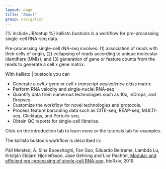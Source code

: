 ```yaml
---
layout: page
title: "About"
group: navigation
---
```


{% include JB/setup %}
kallisto bustools is a workflow for pre-processing single-cell RNA-seq data. 

Pre-processing single-cell rNA-seq involves: (1) association of reads with their cells of origin, (2) collapsing of reads according to unique molecular identifiers (UMIs), and (3) generation of gene or feature counts from the reads to generate a cell x gene matrix.

With kallisto | bustools you can 
* Generate a _cell x gene_ or _cell x transcript equivalence class_ matrix
* Perform RNA velocity and single-nuclei RNA-seq
* Quantify data from numerous technologies such as 10x, inDrops, and Dropseq.
* Customize the workflow for novel technologies and protocols.
* Process feature barcoding data such as CITE-seq, REAP-seq, MULTI-seq, Clicktags, and Perturb-seq.
* Obtain QC reports for single-cell libraries.

Click on the introduction tab to learn more or the tutorials tab for examples.

The kallisto bustools workflow is described in:

Páll Melsted, A. Sina Booeshaghi, Fan Gao, Eduardo Beltrame, Lambda Lu, Kristján Eldjárn Hjorleifsson, Jase Gehring and Lior Pachter, [Modular and efficient pre-processing of single-cell RNA-seq](https://www.biorxiv.org/content/10.1101/673285v1), bioRxiv, 2019.
